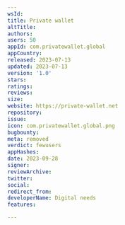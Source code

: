 ```yaml
---
wsId: 
title: Private wallet
altTitle: 
authors: 
users: 50
appId: com.privatewallet.global
appCountry: 
released: 2023-07-13
updated: 2023-07-13
version: '1.0'
stars: 
ratings: 
reviews: 
size: 
website: https://private-wallet.net
repository: 
issue: 
icon: com.privatewallet.global.png
bugbounty: 
meta: removed
verdict: fewusers
appHashes: 
date: 2023-09-28
signer: 
reviewArchive: 
twitter: 
social: 
redirect_from: 
developerName: Digital needs
features: 

---
```


